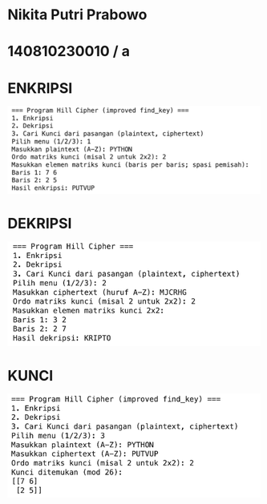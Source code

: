 # Nikita Putri Prabowo
# 140810230010 / a

# ENKRIPSI
![ENKRIPSI](images/enkripsi.png)  

# DEKRIPSI
![DEKRIPSI](images/dekripsi.png)  

# KUNCI
![KUNCI](images/kunci.png)
